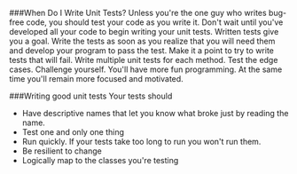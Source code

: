 ###When Do I Write Unit Tests?
Unless you're the one guy who writes bug-free code, you should test your code as you write it. Don't wait until you've developed all your code to begin writing your unit tests. Written tests give you a goal. Write the tests as soon as you realize that you will need them and develop your program to pass the test. Make it a point to try to write tests that will fail. Write multiple unit tests for each method. Test the edge cases. Challenge yourself. You'll have more fun programming. At the same time you'll remain more focused and motivated.

###Writing good unit tests
Your tests should
 * Have descriptive names that let you know what broke just by reading the name.
 * Test one and only one thing 
 * Run quickly. If your tests take too long to run you won't run them.
 * Be resilient to change
 * Logically map to the classes you're testing

